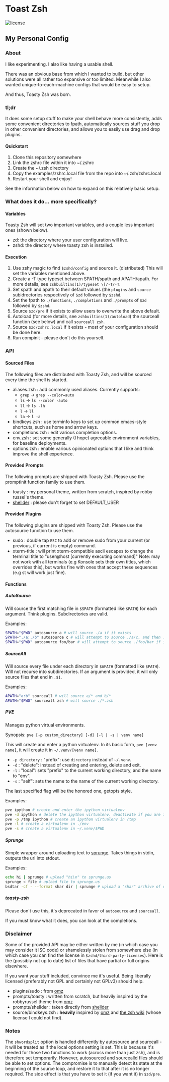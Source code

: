 Toast Zsh
=========

[![license]](LICENSE.md)

My Personal Config
------------------

### About ###
I like experimenting.
I also like having a usable shell.

There was an obvious base from which I wanted to build, but other solutions were all rather too expansive or too limited. Meanwhile I also wanted unique-to-each-machine configs that would be easy to setup.

And thus, Toasty Zsh was born.

### tl;dr ###
It does some setup stuff to make your shell behave more consistently, adds some convenient directories to fpath, automatically sources stuff you drop in other convenient directories, and allows you to easily use drag and drop plugins.

#### Quickstart ####
1. Clone this repository somewhere
2. Link the zshrc file within it into ~/.zshrc
3. Create the ~/.zsh directory
4. Copy the examples/zshrc.local file from the repo into ~/.zsh/zshrc.local
5. Restart your shell and enjoy!

See the information below on how to expand on this relatively basic setup.

### What does it do... more specifically? ###
#### Variables ####
Toasty Zsh will set two important variables, and a couple less important ones (shown below).

- zd: the directory where your user configuration will live.
- zshd: the directory where toasty zsh is installed.

#### Execution ####
1. Use zshy magic to find `$zshd/config` and source it. (distributed) This will set the variables mentioned above.
2. Create a -T type typeset between SPATH/spath and APATH/apath. For more details, see `zshbuiltins(1)/typeset \[/-T/-T`.
3. Set spath and apath to their default values (the `plugins` and `source` subidrectories respectively of `$zd` followed by `$zshd`.
4. Set the fpath to `./functions`, `./completions` and `./prompts` of `$zd` followed by `$zshd`.
5. Source `$zd/pre` if it exists to allow users to overwrite the above default.
6. Autoload (for more details, see `zshbuiltins(1)/autoload`) the sourceall function (see below) and call `sourceall zsh`.
7. Source `$zd/zshrc.local` if it exists - most of your configuration should be done here.
8. Run compinit - please don't do this yourself.

### API ###
#### Sourced Files ####
The following files are distributed with Toasty Zsh, and will be sourced every time the shell is started.

- aliases.zsh : add commonly used aliases. Currently supports:
    - `grep` -> `grep --color=auto`
    - `ls`   -> `ls --color -auto`
    - `ll`   -> `ls -lh`
    - `l`    -> `ll`
    - `la`   -> `l -a`
- bindkeys.zsh : use terminfo keys to set up common emacs-style shortcuts, such as home and arrow keys.
- completions.zsh : edit various completion options.
- env.zsh : set some generally (I hope) agreeable environment variables, for baseline deployments.
- options.zsh : enable various opinionated options that I like and think improve the shell experience.

#### Provided Prompts ####
The following prompts are shipped with Toasty Zsh. Please use the promptinit function family to use them.

- toasty : my personal theme, written from scratch, inspired by robby russel's theme.
- [shellder][shellder] : please don't forget to set DEFAULT_USER

#### Provided Plugins ####
The following plugins are shipped with Toasty Zsh. Please use the autosource function to use them.

- sudo : double tap `ESC` to add or remove sudo from your current (or previous, if current is empty) command.
- xterm-title : will print xterm-compatible ascii escapes to change the terminal title to "user@host [currently executing command]" Note: may not work with all terminals (e.g Konsole sets their own titles, which overrides this), but works fine with ones that accept these sequences (e.g st will work just fine).

#### Functions ####
##### AutoSource #####
Will source the first matching file in `$SPATH` (formatted like `$PATH`) for each argument. Think plugins. Subdirectories are valid.

Examples:
```sh
SPATH="$PWD" autosource a # will source ./a if it exists
SPATH="./a:./b" autosource c # will attempt to source ./a/c, and then ./b/c if that fails
SPATH="$PWD" autosource foo/bar # will attempt to source ./foo/bar if it exists
```

##### SourceAll #####
Will source every file under each directory in `$APATH` (formatted like `$PATH`). Will not recurse into subdirectories. If an argument is provided, it will only source files that end in `.$1`.

Examples:
```sh
APATH="a:b" sourceall # will source a/* and b/*
APATH="$PWD" sourceall zsh # will source ./*.zsh
```

##### PVE #####
Manages python virtual environments.

Synopsis: `pve [-p custom_directory] [-d] [-l | -s | venv name]`

This will create and enter a python virtualenv. In its basic form, `pve [venv name]`, it will create it in `~/.venv/[venv name]`.

- `-p directory` : "prefix": use `directory` instead of `~/.venv`.
- `-d` : "delete": instead of creating and entering, delete and exit.
- `-l` : "local": sets "prefix" to the current working directory, and the name to "env".
- `-s` : "self": sets the name to the name of the current working directory.

The last specified flag will be the honored one, getopts style.

Examples:
```sh
pve ipython # create and enter the ipython virtualenv
pve -d ipython # delete the ipython virtualenv. deactivate if you are in one.
pve -p /tmp ipython # create an ipython virtualenv in /tmp
pve -l # create a virtualenv in ./env
pve -s # create a virtualenv in ~/.venv/$PWD
```

##### Sprunge #####
Simple wrapper around uploading text to [sprunge][sprunge]. Takes things in stdin, outputs the url into stdout.

Examples:
```sh
echo hi | sprunge # upload "hi\n" to sprunge.us
sprunge < file # upload file to sprunge.us
bsdtar -cf - --format shar dir | sprunge # upload a "shar" archive of dir to sprunge.us
```

##### toasty-zsh #####
Please don't use this, it's deprecated in favor of `autosource` and `sourceall`.

If you must know what it does, you can look at the completions.

### Disclaimer ###
Some of the provided API may be either written by me (in which case you may consider it ISC code) or shamelessly stolen from somewhere else (in which case you can find the license in `$zshd/third-party-licenses`). Here is the (possibly not up to date) list of files that have partial or full origins elsewhere.

If you want your stuff included, convince me it's useful. Being liberally licensed (preferably not GPL and certainly not GPLv3) should help.

- plugins/sudo : from [omz][omz]
- prompts/toasty : written from scratch, but heavily inspired by the robbyrussel theme from [omz][omz]
- prompts/shellder : taken directly from [shellder][shellder]
- source/bindkeys.zsh : **heavily** inspired by [omz][omz] and [the zsh wiki][zwiki] (whose license I could not find).

### Notes ###
The `shwordsplit` option is handled differently by autosource and sourceall - it will be treated as if the local options setting is set. This is because it's needed for those two functions to work (across more than just zsh), and is therefore set temporarily. However, autosourced and sourcealld files should be able to set options. The compromise is to manually detect its state at the beginning of the source loop, and restore it to that after it is no longer required. The side effect is that you have to set it (if you want it) in `$zd/pre`.

[license]: https://img.shields.io/github/license/5pacetoast/toasty-zsh.svg
[omz]: https://github.com/robbyrussell/oh-my-zsh "Oh-My-Zsh's Repository"
[shellder]: https://github.com/simnalamburt/shellder "Shellder's Home Repository"
[sprunge]: http://sprunge.us/ "A Simple Pastebin Service"
[zwiki]: http://zshwiki.org/home/ "The Zsh Wiki"
